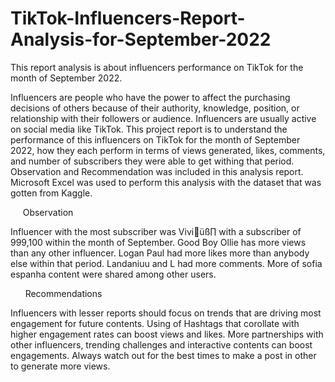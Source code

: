 # TikTok-Influencers-Report-Analysis-for-September-2022
This report analysis is about influencers performance on TikTok for the month of September 2022. 

Influencers are people who have the power to affect the purchasing decisions of others because of their authority, knowledge, position, or relationship with their followers or audience. Influencers are usually active on social media like TikTok. This project report is to understand the performance of this influencers on TikTok for the month of September 2022, how they each perform in terms of views generated, likes, comments, and number of subscribers they were able to get withing that period. Observation and Recommendation was included in this analysis report. Microsoft Excel was used to perform this analysis with the dataset that was gotten from Kaggle. 

     Observation

Influencer with the most subscriber was Viviüß∏ with a subscriber of 999,100 within the month of September.
Good Boy Ollie has more views than any other influencer.
Logan Paul had more likes more than anybody else within that period.
Landaniuu and L had more comments.
More of sofia espanha content were shared among other users.

      Recommendations 

Influencers with lesser reports should focus on trends that are driving most engagement for future contents.
Using of Hashtags that corollate with higher engagement rates can boost views and likes.
More partnerships with other influencers, trending challenges and interactive contents can boost engagements.
Always watch out for the best times to make a post in other to generate more views.
